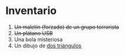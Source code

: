 # Inventario
1. <del>Un maletín (forzado) de un grupo terrorista</del>
1. <del>Un plátano USB</del>
1. Una bola misteriosa
1. Un dibujo de [dos triángulos](https://www.quora.com/What-is-the-meaning-behind-the-double-triangle-symbol?redirected_qid=10128246)
